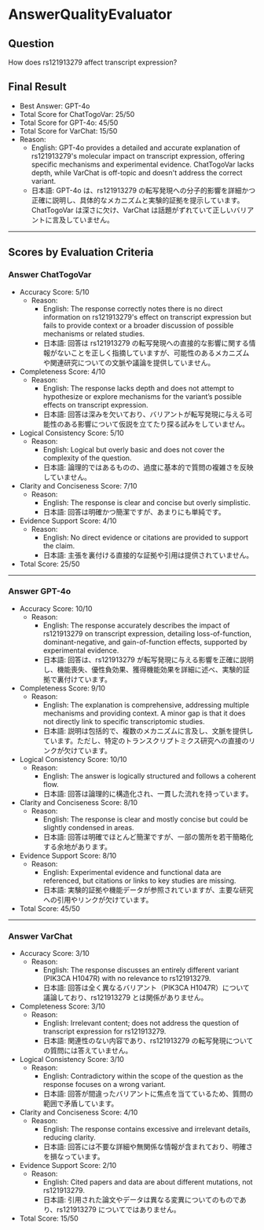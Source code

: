 # AnswerQualityEvaluator

## Question

How does rs121913279 affect transcript expression?

## Final Result

- Best Answer: GPT-4o
- Total Score for ChatTogoVar: 25/50
- Total Score for GPT-4o: 45/50
- Total Score for VarChat: 15/50
- Reason:
  - English: GPT-4o provides a detailed and accurate explanation of rs121913279's molecular impact on transcript expression, offering specific mechanisms and experimental evidence. ChatTogoVar lacks depth, while VarChat is off-topic and doesn't address the correct variant.
  - 日本語: GPT-4o は、rs121913279 の転写発現への分子的影響を詳細かつ正確に説明し、具体的なメカニズムと実験的証拠を提示しています。ChatTogoVar は深さに欠け、VarChat は話題がずれていて正しいバリアントに言及していません。

---

## Scores by Evaluation Criteria

### Answer ChatTogoVar
- Accuracy Score: 5/10
  - Reason: 
    - English: The response correctly notes there is no direct information on rs121913279's effect on transcript expression but fails to provide context or a broader discussion of possible mechanisms or related studies.
    - 日本語: 回答は rs121913279 の転写発現への直接的な影響に関する情報がないことを正しく指摘していますが、可能性のあるメカニズムや関連研究についての文脈や議論を提供していません。
- Completeness Score: 4/10
  - Reason: 
    - English: The response lacks depth and does not attempt to hypothesize or explore mechanisms for the variant’s possible effects on transcript expression.
    - 日本語: 回答は深みを欠いており、バリアントが転写発現に与える可能性のある影響について仮説を立てたり探る試みをしていません。
- Logical Consistency Score: 5/10
  - Reason: 
    - English: Logical but overly basic and does not cover the complexity of the question.
    - 日本語: 論理的ではあるものの、過度に基本的で質問の複雑さを反映していません。
- Clarity and Conciseness Score: 7/10
  - Reason: 
    - English: The response is clear and concise but overly simplistic.
    - 日本語: 回答は明確かつ簡潔ですが、あまりにも単純です。
- Evidence Support Score: 4/10
  - Reason: 
    - English: No direct evidence or citations are provided to support the claim.
    - 日本語: 主張を裏付ける直接的な証拠や引用は提供されていません。
- Total Score: 25/50

---

### Answer GPT-4o
- Accuracy Score: 10/10
  - Reason: 
    - English: The response accurately describes the impact of rs121913279 on transcript expression, detailing loss-of-function, dominant-negative, and gain-of-function effects, supported by experimental evidence.
    - 日本語: 回答は、rs121913279 が転写発現に与える影響を正確に説明し、機能喪失、優性負効果、獲得機能効果を詳細に述べ、実験的証拠で裏付けています。
- Completeness Score: 9/10
  - Reason: 
    - English: The explanation is comprehensive, addressing multiple mechanisms and providing context. A minor gap is that it does not directly link to specific transcriptomic studies.
    - 日本語: 説明は包括的で、複数のメカニズムに言及し、文脈を提供しています。ただし、特定のトランスクリプトミクス研究への直接のリンクが欠けています。
- Logical Consistency Score: 10/10
  - Reason: 
    - English: The answer is logically structured and follows a coherent flow.
    - 日本語: 回答は論理的に構造化され、一貫した流れを持っています。
- Clarity and Conciseness Score: 8/10
  - Reason: 
    - English: The response is clear and mostly concise but could be slightly condensed in areas.
    - 日本語: 回答は明確でほとんど簡潔ですが、一部の箇所を若干簡略化する余地があります。
- Evidence Support Score: 8/10
  - Reason: 
    - English: Experimental evidence and functional data are referenced, but citations or links to key studies are missing.
    - 日本語: 実験的証拠や機能データが参照されていますが、主要な研究への引用やリンクが欠けています。
- Total Score: 45/50

---

### Answer VarChat
- Accuracy Score: 3/10
  - Reason: 
    - English: The response discusses an entirely different variant (PIK3CA H1047R) with no relevance to rs121913279.
    - 日本語: 回答は全く異なるバリアント（PIK3CA H1047R）について議論しており、rs121913279 とは関係がありません。
- Completeness Score: 3/10
  - Reason: 
    - English: Irrelevant content; does not address the question of transcript expression for rs121913279.
    - 日本語: 関連性のない内容であり、rs121913279 の転写発現についての質問には答えていません。
- Logical Consistency Score: 3/10
  - Reason: 
    - English: Contradictory within the scope of the question as the response focuses on a wrong variant.
    - 日本語: 回答が間違ったバリアントに焦点を当てているため、質問の範囲で矛盾しています。
- Clarity and Conciseness Score: 4/10
  - Reason: 
    - English: The response contains excessive and irrelevant details, reducing clarity.
    - 日本語: 回答には不要な詳細や無関係な情報が含まれており、明確さを損なっています。
- Evidence Support Score: 2/10
  - Reason: 
    - English: Cited papers and data are about different mutations, not rs121913279.
    - 日本語: 引用された論文やデータは異なる変異についてのものであり、rs121913279 についてではありません。
- Total Score: 15/50